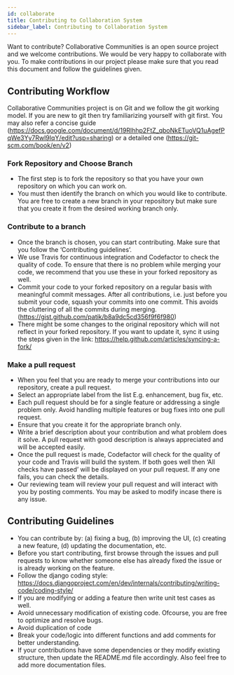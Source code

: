 ```yaml
---
id: collaborate
title: Contributing to Collaboration System
sidebar_label: Contributing to Collaboration System
---
```


Want to contribute? Collaborative Communities is an open source project and we welcome contributions. We would be very happy to collaborate with you. To make contributions in our project please make sure that you read this document and follow the guidelines given.

## Contributing Workflow
Collaborative Communities project is on Git and we follow the git working model. If you are new to git then try familiarizing yourself with git first. You may also refer a concise guide  (https://docs.google.com/document/d/19Rlhhp2FtZ_qboNkETuoVQ1uAgefPqWe3Yy7Rwl9IqY/edit?usp=sharing) or a detailed one (https://git-scm.com/book/en/v2)

### Fork Repository and Choose Branch
- The first step is to fork the repository so that you have your own repository on which you can work on.
- You must then identify the branch on which you would like to contribute. You are free to create a new branch in your repository but make sure that you create it from the desired working branch only.

### Contribute to a branch
- Once the branch is chosen, you can start contributing. Make sure that you follow the ‘Contributing guidelines’.
- We use Travis for continuous integration and Codefactor to check the quality of code. To ensure that there is no problem while merging your code, we recommend that you use these in your forked repository as well.
- Commit your code to your forked repository on a regular basis with meaningful commit messages. After all contributions, i.e. just before you submit your code, squash your commits into one commit. This avoids the cluttering of all the commits during merging. (https://gist.github.com/patik/b8a9dc5cd356f9f6f980)
- There might be some changes to the original repository which will not reflect in your forked repository. If you want to update it, sync it using the steps given in the link: https://help.github.com/articles/syncing-a-fork/

### Make a pull request
- When you feel that you are ready to merge your contributions into our repository, create a pull request.
- Select an appropriate label from the list E.g. enhancement, bug fix, etc.
- Each pull request should be for a single feature or addressing a single problem only. Avoid handling multiple features or bug fixes into one pull request.
- Ensure that you create it for the appropriate branch only.
- Write a brief description about your contribution and what problem does it solve. A pull request with good description is always appreciated and will be accepted easily.
- Once the pull request is made, Codefactor will check for the quality of your code and Travis will build the system. If both goes well then ‘All checks have passed’ will be displayed on your pull request. If any one fails, you can check the details.
- Our reviewing team will review your pull request and will interact with you by posting comments. You may be asked to modify incase there is any issue.

## Contributing Guidelines
- You can contribute by: (a) fixing a bug, (b) improving the UI, (c) creating a new feature, (d) updating the documentation, etc.
- Before you start contributing, first browse through the issues and pull requests to know whether someone else has already fixed the issue or is already working on the feature.
- Follow the django coding style:
https://docs.djangoproject.com/en/dev/internals/contributing/writing-code/coding-style/
- If you are modifying or adding a feature then write unit test cases as well.
- Avoid unnecessary modification of existing code. Ofcourse, you are free to optimize and resolve bugs.
- Avoid duplication of code
- Break your code/logic into different functions and add comments for better understanding.
- If your contributions have some dependencies or they modify existing structure, then update the README.md file accordingly. Also feel free to add more documentation files.
